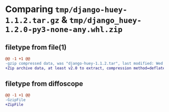 # Comparing `tmp/django-huey-1.1.2.tar.gz` & `tmp/django_huey-1.2.0-py3-none-any.whl.zip`

## filetype from file(1)

```diff
@@ -1 +1 @@
-gzip compressed data, was "django-huey-1.1.2.tar", last modified: Wed Nov  1 23:28:52 2023, max compression
+Zip archive data, at least v2.0 to extract, compression method=deflate
```

## filetype from diffoscope

```diff
@@ -1 +1 @@
-GzipFile
+ZipFile
```

